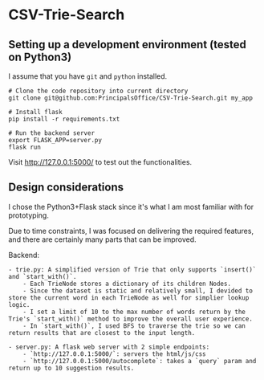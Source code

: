 # CSV-Trie-Search

## Setting up a development environment (tested on Python3)

I assume that you have `git` and `python` installed.

    # Clone the code repository into current directory
    git clone git@github.com:PrincipalsOffice/CSV-Trie-Search.git my_app

    # Install flask
    pip install -r requirements.txt
    
    # Run the backend server
    export FLASK_APP=server.py
    flask run

Visit http://127.0.0.1:5000/ to test out the functionalities.


## Design considerations
I chose the Python3+Flask stack since it's what I am most familiar with for prototyping.

Due to time constraints, I was focused on delivering the required features, and there are certainly many parts that can be improved.


Backend:

    - trie.py: A simplified version of Trie that only supports `insert()` and `start_with()`.
        - Each TrieNode stores a dictionary of its children Nodes.
        - Since the dataset is static and relatively small, I devided to store the current word in each TrieNode as well for simplier lookup logic.
        - I set a limit of 10 to the max number of words return by the Trie's `start_with()` method to improve the overall user experience.
        - In `start_with()`, I used BFS to traverse the trie so we can return results that are closest to the input length.
        
    - server.py: A flask web server with 2 simple endpoints:
        - `http://127.0.0.1:5000/`: servers the html/js/css
        - `http://127.0.0.1:5000/autocomplete`: takes a `query` param and return up to 10 suggestion results.

